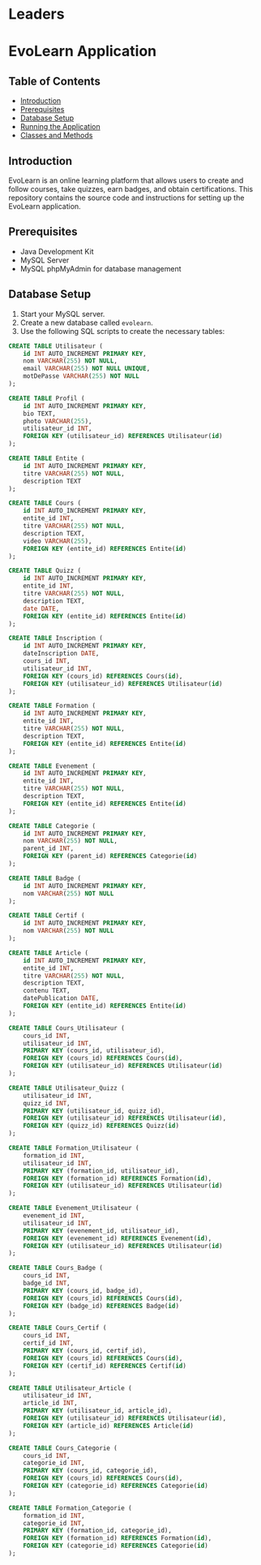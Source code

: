 # Leaders
# EvoLearn Application

## Table of Contents
- [Introduction](#introduction)
- [Prerequisites](#prerequisites)
- [Database Setup](#database-setup)
- [Running the Application](#running-the-application)
- [Classes and Methods](#classes-and-methods)

## Introduction
EvoLearn is an online learning platform that allows users to create and follow courses, take quizzes, earn badges, and obtain certifications. This repository contains the source code and instructions for setting up the EvoLearn application.

## Prerequisites
- Java Development Kit
- MySQL Server
- MySQL phpMyAdmin for database management

## Database Setup
1. Start your MySQL server.
2. Create a new database called `evolearn`.
3. Use the following SQL scripts to create the necessary tables:

```sql
CREATE TABLE Utilisateur (
    id INT AUTO_INCREMENT PRIMARY KEY,
    nom VARCHAR(255) NOT NULL,
    email VARCHAR(255) NOT NULL UNIQUE,
    motDePasse VARCHAR(255) NOT NULL
);

CREATE TABLE Profil (
    id INT AUTO_INCREMENT PRIMARY KEY,
    bio TEXT,
    photo VARCHAR(255),
    utilisateur_id INT,
    FOREIGN KEY (utilisateur_id) REFERENCES Utilisateur(id)
);

CREATE TABLE Entite (
    id INT AUTO_INCREMENT PRIMARY KEY,
    titre VARCHAR(255) NOT NULL,
    description TEXT
);

CREATE TABLE Cours (
    id INT AUTO_INCREMENT PRIMARY KEY,
    entite_id INT,
    titre VARCHAR(255) NOT NULL,
    description TEXT,
    video VARCHAR(255),
    FOREIGN KEY (entite_id) REFERENCES Entite(id)
);

CREATE TABLE Quizz (
    id INT AUTO_INCREMENT PRIMARY KEY,
    entite_id INT,
    titre VARCHAR(255) NOT NULL,
    description TEXT,
    date DATE,
    FOREIGN KEY (entite_id) REFERENCES Entite(id)
);

CREATE TABLE Inscription (
    id INT AUTO_INCREMENT PRIMARY KEY,
    dateInscription DATE,
    cours_id INT,
    utilisateur_id INT,
    FOREIGN KEY (cours_id) REFERENCES Cours(id),
    FOREIGN KEY (utilisateur_id) REFERENCES Utilisateur(id)
);

CREATE TABLE Formation (
    id INT AUTO_INCREMENT PRIMARY KEY,
    entite_id INT,
    titre VARCHAR(255) NOT NULL,
    description TEXT,
    FOREIGN KEY (entite_id) REFERENCES Entite(id)
);

CREATE TABLE Evenement (
    id INT AUTO_INCREMENT PRIMARY KEY,
    entite_id INT,
    titre VARCHAR(255) NOT NULL,
    description TEXT,
    FOREIGN KEY (entite_id) REFERENCES Entite(id)
);

CREATE TABLE Categorie (
    id INT AUTO_INCREMENT PRIMARY KEY,
    nom VARCHAR(255) NOT NULL,
    parent_id INT,
    FOREIGN KEY (parent_id) REFERENCES Categorie(id)
);

CREATE TABLE Badge (
    id INT AUTO_INCREMENT PRIMARY KEY,
    nom VARCHAR(255) NOT NULL
);

CREATE TABLE Certif (
    id INT AUTO_INCREMENT PRIMARY KEY,
    nom VARCHAR(255) NOT NULL
);

CREATE TABLE Article (
    id INT AUTO_INCREMENT PRIMARY KEY,
    entite_id INT,
    titre VARCHAR(255) NOT NULL,
    description TEXT,
    contenu TEXT,
    datePublication DATE,
    FOREIGN KEY (entite_id) REFERENCES Entite(id)
);

CREATE TABLE Cours_Utilisateur (
    cours_id INT,
    utilisateur_id INT,
    PRIMARY KEY (cours_id, utilisateur_id),
    FOREIGN KEY (cours_id) REFERENCES Cours(id),
    FOREIGN KEY (utilisateur_id) REFERENCES Utilisateur(id)
);

CREATE TABLE Utilisateur_Quizz (
    utilisateur_id INT,
    quizz_id INT,
    PRIMARY KEY (utilisateur_id, quizz_id),
    FOREIGN KEY (utilisateur_id) REFERENCES Utilisateur(id),
    FOREIGN KEY (quizz_id) REFERENCES Quizz(id)
);

CREATE TABLE Formation_Utilisateur (
    formation_id INT,
    utilisateur_id INT,
    PRIMARY KEY (formation_id, utilisateur_id),
    FOREIGN KEY (formation_id) REFERENCES Formation(id),
    FOREIGN KEY (utilisateur_id) REFERENCES Utilisateur(id)
);

CREATE TABLE Evenement_Utilisateur (
    evenement_id INT,
    utilisateur_id INT,
    PRIMARY KEY (evenement_id, utilisateur_id),
    FOREIGN KEY (evenement_id) REFERENCES Evenement(id),
    FOREIGN KEY (utilisateur_id) REFERENCES Utilisateur(id)
);

CREATE TABLE Cours_Badge (
    cours_id INT,
    badge_id INT,
    PRIMARY KEY (cours_id, badge_id),
    FOREIGN KEY (cours_id) REFERENCES Cours(id),
    FOREIGN KEY (badge_id) REFERENCES Badge(id)
);

CREATE TABLE Cours_Certif (
    cours_id INT,
    certif_id INT,
    PRIMARY KEY (cours_id, certif_id),
    FOREIGN KEY (cours_id) REFERENCES Cours(id),
    FOREIGN KEY (certif_id) REFERENCES Certif(id)
);

CREATE TABLE Utilisateur_Article (
    utilisateur_id INT,
    article_id INT,
    PRIMARY KEY (utilisateur_id, article_id),
    FOREIGN KEY (utilisateur_id) REFERENCES Utilisateur(id),
    FOREIGN KEY (article_id) REFERENCES Article(id)
);

CREATE TABLE Cours_Categorie (
    cours_id INT,
    categorie_id INT,
    PRIMARY KEY (cours_id, categorie_id),
    FOREIGN KEY (cours_id) REFERENCES Cours(id),
    FOREIGN KEY (categorie_id) REFERENCES Categorie(id)
);

CREATE TABLE Formation_Categorie (
    formation_id INT,
    categorie_id INT,
    PRIMARY KEY (formation_id, categorie_id),
    FOREIGN KEY (formation_id) REFERENCES Formation(id),
    FOREIGN KEY (categorie_id) REFERENCES Categorie(id)
);
